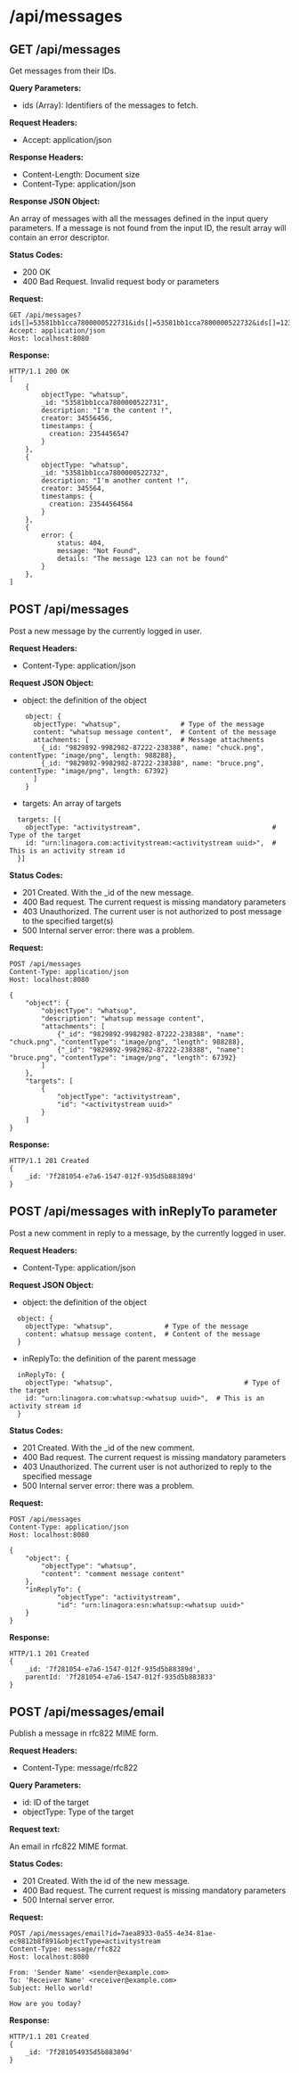 # /api/messages

## GET /api/messages

Get messages from their IDs.

**Query Parameters:**

- ids (Array): Identifiers of the messages to fetch.

**Request Headers:**

- Accept: application/json

**Response Headers:**

- Content-Length: Document size
- Content-Type: application/json

**Response JSON Object:**

An array of messages with all the messages defined in the input query parameters.
If a message is not found from the input ID, the result array will contain an error descriptor.

**Status Codes:**

- 200 OK
- 400 Bad Request. Invalid request body or parameters

**Request:**

    GET /api/messages?ids[]=53581bb1cca7800000522731&ids[]=53581bb1cca7800000522732&ids[]=123
    Accept: application/json
    Host: localhost:8080

**Response:**

    HTTP/1.1 200 OK
    [
        {
            objectType: "whatsup",
            _id: "53581bb1cca7800000522731",
            description: "I'm the content !",
            creator: 34556456,
            timestamps: {
              creation: 2354456547
            }
        },
        {
            objectType: "whatsup",
            _id: "53581bb1cca7800000522732",
            description: "I'm another content !",
            creator: 345564,
            timestamps: {
              creation: 23544564564
            }
        },
        {
            error: {
                status: 404,
                message: "Not Found",
                details: "The message 123 can not be found"
            }
        },
    ]

## POST /api/messages

Post a new message by the currently logged in user.

**Request Headers:**

- Content-Type: application/json

**Request JSON Object:**

- object: the definition of the object

```
    object: {
      objectType: "whatsup",               # Type of the message
      content: "whatsup message content",  # Content of the message
      attachments: [                       # Message attachments
        {_id: "9829892-9982982-87222-238388", name: "chuck.png", contentType: "image/png", length: 988288},
        {_id: "9829892-9982982-87222-238388", name: "bruce.png", contentType: "image/png", length: 67392}
      ]
    }
```

- targets: An array of targets

```
  targets: [{
    objectType: "activitystream",                                 # Type of the target
    id: "urn:linagora.com:activitystream:<activitystream uuid>",  # This is an activity stream id
  }]
```

**Status Codes:**

- 201 Created. With the _id of the new message.
- 400 Bad request. The current request is missing mandatory parameters
- 403 Unauthorized. The current user is not authorized to post message to the specified target(s)
- 500 Internal server error: there was a problem.

**Request:**

    POST /api/messages
    Content-Type: application/json
    Host: localhost:8080

    {
        "object": {
            "objectType": "whatsup",
            "description": "whatsup message content",
            "attachments": [
                {"_id": "9829892-9982982-87222-238388", "name": "chuck.png", "contentType": "image/png", "length": 988288},
                {"_id": "9829892-9982982-87222-238388", "name": "bruce.png", "contentType": "image/png", "length": 67392}
            ]
        },
        "targets": [
            {
                "objectType": "activitystream",
                "id": "<activitystream uuid>"
            }
        ]
    }

**Response:**

    HTTP/1.1 201 Created
    {
        _id: '7f281054-e7a6-1547-012f-935d5b88389d'
    }

## POST /api/messages with inReplyTo parameter

Post a new comment in reply to a message, by the currently logged in user.

**Request Headers:**

- Content-Type: application/json

**Request JSON Object:**

- object: the definition of the object

```
  object: {
    objectType: "whatsup",             # Type of the message
    content: whatsup message content,  # Content of the message
  }
```

- inReplyTo: the definition of the parent message

```
  inReplyTo: {
    objectType: "whatsup",                                 # Type of the target
    id: "urn:linagora.com:whatsup:<whatsup uuid>",  # This is an activity stream id
  }
```

**Status Codes:**

- 201 Created. With the _id of the new comment.
- 400 Bad request. The current request is missing mandatory parameters
- 403 Unauthorized. The current user is not authorized to reply to the specified message
- 500 Internal server error: there was a problem.

**Request:**

    POST /api/messages
    Content-Type: application/json
    Host: localhost:8080

    {
        "object": {
            "objectType": "whatsup",
            "content": "comment message content"
        },
        "inReplyTo": {
                "objectType": "activitystream",
                "id": "urn:linagora:esn:whatsup:<whatsup uuid>"
        }
    }

**Response:**

    HTTP/1.1 201 Created
    {
        _id: '7f281054-e7a6-1547-012f-935d5b88389d',
        parentId: '7f281054-e7a6-1547-012f-935d5b883833'
    }
    
## POST /api/messages/email

Publish a message in rfc822 MIME form.

**Request Headers:**

- Content-Type: message/rfc822

**Query Parameters:**

- id: ID of the target
- objectType: Type of the target

**Request text:**

An email in rfc822 MIME format.

**Status Codes:**

- 201 Created. With the id of the new message.
- 400 Bad request. The current request is missing mandatory parameters
- 500 Internal server error.

**Request:**

    POST /api/messages/email?id=7aea8933-0a55-4e34-81ae-ec9812b8f891&objectType=activitystream
    Content-Type: message/rfc822
    Host: localhost:8080

    From: 'Sender Name' <sender@example.com>
    To: 'Receiver Name' <receiver@example.com>
    Subject: Hello world!
    
    How are you today?

**Response:**

    HTTP/1.1 201 Created
    {
        _id: '7f281054935d5b88389d'
    }
